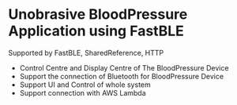 
# Unobrasive BloodPressure Application using FastBLE
Supported by FastBLE, SharedReference, HTTP

- Control Centre and Display Centre of The BloodPressure Device
- Support the connection of Bluetooth for BloodPressure Device
- Support UI and Control of whole system
- Support connection with AWS Lambda





